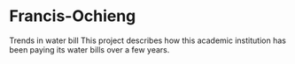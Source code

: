 # Francis-Ochieng
Trends in water bill
This project describes how this academic institution has been paying its water bills over a few years.

